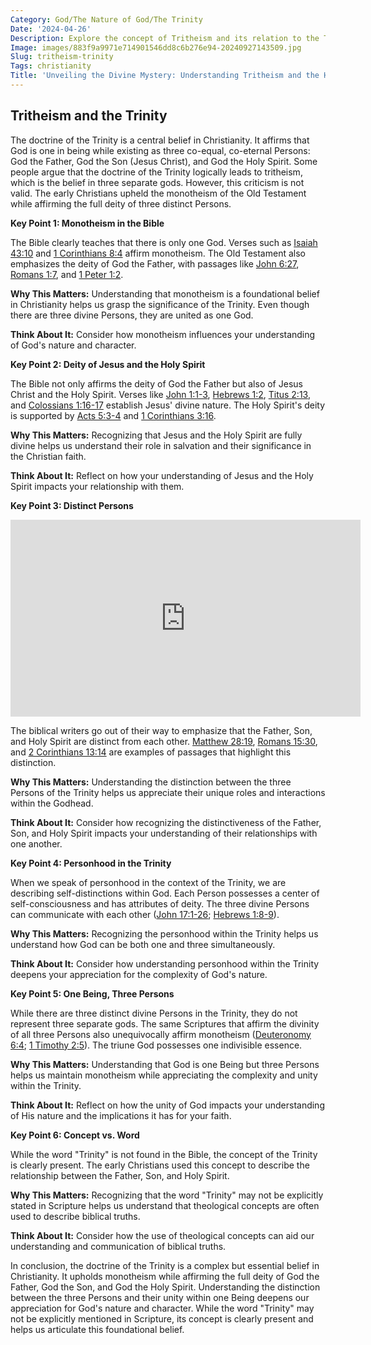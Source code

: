 ```yaml
---
Category: God/The Nature of God/The Trinity
Date: '2024-04-26'
Description: Explore the concept of Tritheism and its relation to the Trinity doctrine in Christian theology. Understand the distinctions and debates surrounding the belief in three separate divine beings.
Image: images/883f9a9971e714901546dd8c6b276e94-20240927143509.jpg
Slug: tritheism-trinity
Tags: christianity
Title: 'Unveiling the Divine Mystery: Understanding Tritheism and the Holy Trinity'
---
```


## Tritheism and the Trinity

The doctrine of the Trinity is a central belief in Christianity. It affirms that God is one in being while existing as three co-equal, co-eternal Persons: God the Father, God the Son (Jesus Christ), and God the Holy Spirit. Some people argue that the doctrine of the Trinity logically leads to tritheism, which is the belief in three separate gods. However, this criticism is not valid. The early Christians upheld the monotheism of the Old Testament while affirming the full deity of three distinct Persons.

**Key Point 1: Monotheism in the Bible**

The Bible clearly teaches that there is only one God. Verses such as [Isaiah 43:10](https://www.bibleref.com/Isaiah/43/Isaiah-43-10.html) and [1 Corinthians 8:4](https://www.bibleref.com/1-Corinthians/8/1-Corinthians-8-4.html) affirm monotheism. The Old Testament also emphasizes the deity of God the Father, with passages like [John 6:27](https://www.bibleref.com/John/6/John-6-27.html), [Romans 1:7](https://www.bibleref.com/Romans/1/Romans-1-7.html), and [1 Peter 1:2](https://www.bibleref.com/1-Peter/1/1-Peter-1-2.html).

**Why This Matters:** Understanding that monotheism is a foundational belief in Christianity helps us grasp the significance of the Trinity. Even though there are three divine Persons, they are united as one God.

**Think About It:** Consider how monotheism influences your understanding of God's nature and character.

**Key Point 2: Deity of Jesus and the Holy Spirit**

The Bible not only affirms the deity of God the Father but also of Jesus Christ and the Holy Spirit. Verses like [John 1:1-3](https://www.bibleref.com/John/1/John-1-1.html), [Hebrews 1:2](https://www.bibleref.com/Hebrews/1/Hebrews-1-2.html), [Titus 2:13](https://www.bibleref.com/Titus/2/Titus-2-13.html), and [Colossians 1:16-17](https://www.bibleref.com/Colossians/1/Colossians-1-16.html) establish Jesus' divine nature. The Holy Spirit's deity is supported by [Acts 5:3-4](https://www.bibleref.com/Acts/5/Acts-5-3.html) and [1 Corinthians 3:16](https://www.bibleref.com/1-Corinthians/3/1-Corinthians-3-16.html).

**Why This Matters:** Recognizing that Jesus and the Holy Spirit are fully divine helps us understand their role in salvation and their significance in the Christian faith.

**Think About It:** Reflect on how your understanding of Jesus and the Holy Spirit impacts your relationship with them.

**Key Point 3: Distinct Persons**


<iframe width="560" height="315" src="https://www.youtube.com/embed/VM2UE6MIKzM" frameborder="0" allow="autoplay; encrypted-media" allowfullscreen></iframe>


The biblical writers go out of their way to emphasize that the Father, Son, and Holy Spirit are distinct from each other. [Matthew 28:19](https://www.bibleref.com/Matthew/28/Matthew-28-19.html), [Romans 15:30](https://www.bibleref.com/Romans/15/Romans-15-30.html), and [2 Corinthians 13:14](https://www.bibleref.com/2-Corinthians/13/2-Corinthians-13-14.html) are examples of passages that highlight this distinction.

**Why This Matters:** Understanding the distinction between the three Persons of the Trinity helps us appreciate their unique roles and interactions within the Godhead.

**Think About It:** Consider how recognizing the distinctiveness of the Father, Son, and Holy Spirit impacts your understanding of their relationships with one another.

**Key Point 4: Personhood in the Trinity**

When we speak of personhood in the context of the Trinity, we are describing self-distinctions within God. Each Person possesses a center of self-consciousness and has attributes of deity. The three divine Persons can communicate with each other ([John 17:1-26](https://www.bibleref.com/John/17/John-17-1.html); [Hebrews 1:8-9](https://www.bibleref.com/Hebrews/1/Hebrews-1-8.html)).

**Why This Matters:** Recognizing the personhood within the Trinity helps us understand how God can be both one and three simultaneously.

**Think About It:** Consider how understanding personhood within the Trinity deepens your appreciation for the complexity of God's nature.

**Key Point 5: One Being, Three Persons**

While there are three distinct divine Persons in the Trinity, they do not represent three separate gods. The same Scriptures that affirm the divinity of all three Persons also unequivocally affirm monotheism ([Deuteronomy 6:4](https://www.bibleref.com/Deuteronomy/6/Deuteronomy-6-4.html); [1 Timothy 2:5](https://www.bibleref.com/1-Timothy/2/1-Timothy-2-5.html)). The triune God possesses one indivisible essence.

**Why This Matters:** Understanding that God is one Being but three Persons helps us maintain monotheism while appreciating the complexity and unity within the Trinity.

**Think About It:** Reflect on how the unity of God impacts your understanding of His nature and the implications it has for your faith.

**Key Point 6: Concept vs. Word**

While the word "Trinity" is not found in the Bible, the concept of the Trinity is clearly present. The early Christians used this concept to describe the relationship between the Father, Son, and Holy Spirit.

**Why This Matters:** Recognizing that the word "Trinity" may not be explicitly stated in Scripture helps us understand that theological concepts are often used to describe biblical truths.

**Think About It:** Consider how the use of theological concepts can aid our understanding and communication of biblical truths.

In conclusion, the doctrine of the Trinity is a complex but essential belief in Christianity. It upholds monotheism while affirming the full deity of God the Father, God the Son, and God the Holy Spirit. Understanding the distinction between the three Persons and their unity within one Being deepens our appreciation for God's nature and character. While the word "Trinity" may not be explicitly mentioned in Scripture, its concept is clearly present and helps us articulate this foundational belief.
